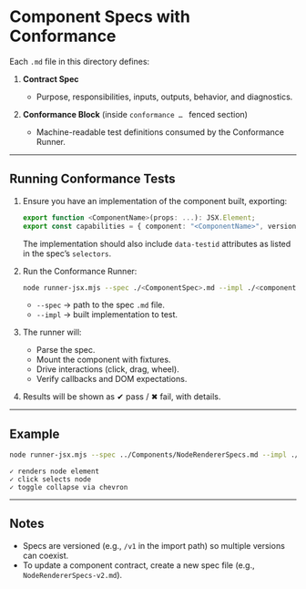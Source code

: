 # Component Specs with Conformance

Each `.md` file in this directory defines:

1. **Contract Spec**  
   - Purpose, responsibilities, inputs, outputs, behavior, and diagnostics.

2. **Conformance Block** (inside ```conformance … ``` fenced section)  
   - Machine-readable test definitions consumed by the Conformance Runner.

---

## Running Conformance Tests

1. Ensure you have an implementation of the component built, exporting:
   ```ts
   export function <ComponentName>(props: ...): JSX.Element;
   export const capabilities = { component: "<ComponentName>", version: "1.0.0" };
   ```

   The implementation should also include `data-testid` attributes as listed in the spec’s `selectors`.

2. Run the Conformance Runner:
   ```bash
   node runner-jsx.mjs --spec ./<ComponentSpec>.md --impl ./<component-path>/Component.js
   ```

   - `--spec` → path to the spec `.md` file.  
   - `--impl` → built implementation to test.

3. The runner will:
   - Parse the spec.
   - Mount the component with fixtures.
   - Drive interactions (click, drag, wheel).
   - Verify callbacks and DOM expectations.

4. Results will be shown as ✔ pass / ✖ fail, with details.

---

## Example

```bash
node runner-jsx.mjs --spec ../Components/NodeRendererSpecs.md --impl .//Components/NodeRenderer.js
```

```
✓ renders node element
✓ click selects node
✓ toggle collapse via chevron
```

---

## Notes
- Specs are versioned (e.g., `/v1` in the import path) so multiple versions can coexist.  
- To update a component contract, create a new spec file (e.g., `NodeRendererSpecs-v2.md`).

